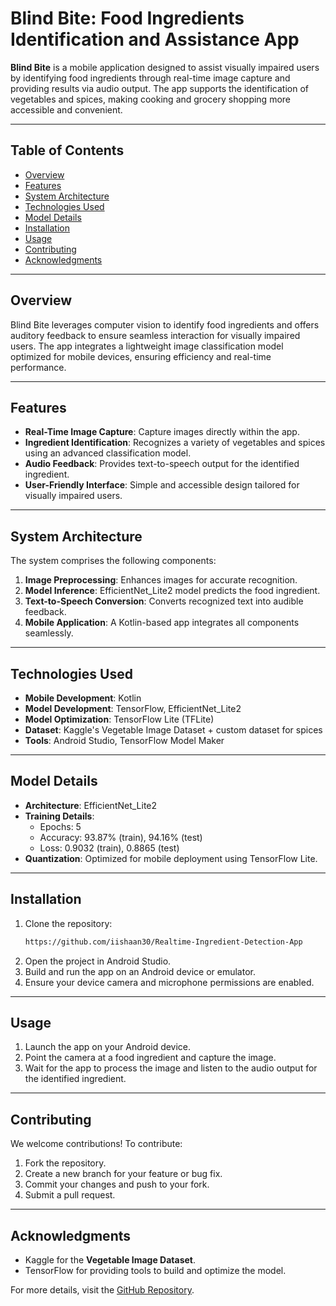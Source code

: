 # Blind Bite: Food Ingredients Identification and Assistance App

**Blind Bite** is a mobile application designed to assist visually impaired users by identifying food ingredients through real-time image capture and providing results via audio output. The app supports the identification of vegetables and spices, making cooking and grocery shopping more accessible and convenient.

---

## Table of Contents
- [Overview](#overview)
- [Features](#features)
- [System Architecture](#system-architecture)
- [Technologies Used](#technologies-used)
- [Model Details](#model-details)
- [Installation](#installation)
- [Usage](#usage)
- [Contributing](#contributing)
- [Acknowledgments](#Acknowledgments)

---

## Overview
Blind Bite leverages computer vision to identify food ingredients and offers auditory feedback to ensure seamless interaction for visually impaired users. The app integrates a lightweight image classification model optimized for mobile devices, ensuring efficiency and real-time performance.

---

## Features
- **Real-Time Image Capture**: Capture images directly within the app.
- **Ingredient Identification**: Recognizes a variety of vegetables and spices using an advanced classification model.
- **Audio Feedback**: Provides text-to-speech output for the identified ingredient.
- **User-Friendly Interface**: Simple and accessible design tailored for visually impaired users.

---

## System Architecture
The system comprises the following components:
1. **Image Preprocessing**: Enhances images for accurate recognition.
2. **Model Inference**: EfficientNet_Lite2 model predicts the food ingredient.
3. **Text-to-Speech Conversion**: Converts recognized text into audible feedback.
4. **Mobile Application**: A Kotlin-based app integrates all components seamlessly.

---

## Technologies Used
- **Mobile Development**: Kotlin
- **Model Development**: TensorFlow, EfficientNet_Lite2
- **Model Optimization**: TensorFlow Lite (TFLite)
- **Dataset**: Kaggle's Vegetable Image Dataset + custom dataset for spices
- **Tools**: Android Studio, TensorFlow Model Maker

---

## Model Details
- **Architecture**: EfficientNet_Lite2
- **Training Details**:
  - Epochs: 5
  - Accuracy: 93.87% (train), 94.16% (test)
  - Loss: 0.9032 (train), 0.8865 (test)
- **Quantization**: Optimized for mobile deployment using TensorFlow Lite.

---

## Installation

1. Clone the repository:
   ```bash
   https://github.com/iishaan30/Realtime-Ingredient-Detection-App
   ```
2. Open the project in Android Studio.
3. Build and run the app on an Android device or emulator.
4. Ensure your device camera and microphone permissions are enabled.

---

## Usage
1. Launch the app on your Android device.
2. Point the camera at a food ingredient and capture the image.
3. Wait for the app to process the image and listen to the audio output for the identified ingredient.

---

## Contributing
We welcome contributions! To contribute:
1. Fork the repository.
2. Create a new branch for your feature or bug fix.
3. Commit your changes and push to your fork.
4. Submit a pull request.

---

## Acknowledgments
- Kaggle for the **Vegetable Image Dataset**.
- TensorFlow for providing tools to build and optimize the model.

For more details, visit the [GitHub Repository](https://github.com/iishaan30/Realtime-Ingredient-Detection-App).
